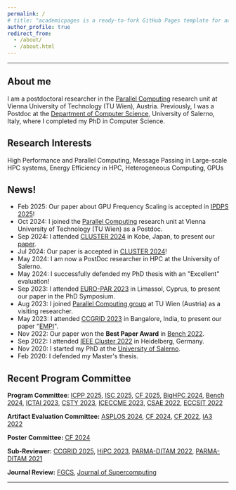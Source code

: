 ```yaml
---
permalink: /
# title: "academicpages is a ready-to-fork GitHub Pages template for academic personal websites"
author_profile: true
redirect_from: 
  - /about/
  - /about.html
---
```



------
   
 About me
------
I am a postdoctoral researcher in the [Parallel Computing](https://informatics.tuwien.ac.at/orgs/e191-04) research unit at Vienna University of Technology (TU Wien), Austria.
Previously, I was a Postdoc at the [Department of Computer Science](https://www.isislab.it/about-us-2/#), University of Salerno, Italy, where I completed my PhD in Computer Science. 

Research Interests
------
 High Performance and Parallel Computing, Message Passing in Large-scale HPC systems, Energy Efficiency in HPC, Heterogeneous Computing, GPUs

News!
------
- Feb 2025: Our paper about GPU Frequency Scaling is accepted in [IPDPS 2025](https://www.ipdps.org/ipdps2025/2025-call-for-papers.html)!
- Oct 2024: I joined the [Parallel Computing](https://informatics.tuwien.ac.at/orgs/e191-04) research unit at Vienna University of Technology (TU Wien) as a Postdoc.
- Sep 2024: I attended [CLUSTER 2024](https://clustercomp.org/2024/) in Kobe, Japan, to present our [paper](https://majidsalimi.github.io/files/SalimiBeniCLUSTER24.pdf).
- Jul 2024: Our paper is accepted in [CLUSTER 2024](https://clustercomp.org/2024/)!
- May 2024: I am now a PostDoc researcher in HPC at the University of Salerno. 
- May 2024: I successfully defended my PhD thesis with an "Excellent" evaluation!
- Sep 2023: I attended [EURO-PAR 2023](https://2023.euro-par.org/conference/phd-symposium/) in Limassol, Cyprus, to present our paper in the PhD Symposium.
- Aug 2023: I joined [Parallel Computing group](https://www.tuwien.at/inf/par) at TU Wien (Austria) as a visiting researcher.
- May 2023: I attended [CCGRID 2023](https://ccgrid2023.iisc.ac.in/) in Bangalore, India, to present our paper "[EMPI](https://ieeexplore.ieee.org/abstract/document/10171546)".
- Nov 2022: Our paper won the **Best Paper Award** in [Bench 2022](https://www.benchcouncil.org/bench2022/index.html).
- Sep 2022: I attended [IEEE Cluster 2022](https://clustercomp.org/2022/) in Heidelberg, Germany.
- Nov 2020: I started my PhD at the [University of Salerno](https://web.unisa.it/en/home).
- Feb 2020: I defended my Master's thesis.

Recent Program Committee
------
**Program Committee**: [ICPP 2025](https://icpp2025.sdsc.edu/program/organizing-committee), [ISC 2025](https://isc-hpc.com/submissions/research-paper/), [CF 2025](https://www.computingfrontiers.org/2025/orga.html), [BigHPC 2024](https://www.itadata.it/2024/bighpc2024), [Bench 2024](https://www.benchcouncil.org/bench2024/committess.html), [ICTAI 2023](https://ictai.computer.org/2023/committees/committee/), [CSTY 2023](https://csty2023.org/committee), [ICECCME 2023](http://www.iceccme.com/), [CSAE 2022](http://www.csaeconf.org), [ECCSIT 2022](https://www.eccsit.org)

**Artifact Evaluation Committee:** [ASPLOS 2024](https://www.asplos-conference.org/asplos2024/committees/#AE-committee), [CF 2024](https://www.computingfrontiers.org/2024/index.html), [CF 2022](https://www.computingfrontiers.org/2022/), [IA3 2022](https://hpc.pnl.gov/IA3/)

**Poster Committee:** [CF 2024](https://www.computingfrontiers.org/2024/index.html)

**Sub-Reviewer:** [CCGRID 2025](https://site.uit.no/ccgrid2025/), [HiPC 2023](https://hipc.org/programcomittee/), [PARMA-DITAM 2022](https://parma-ditam-workshop.github.io/), [PARMA-DITAM 2021](https://parma-ditam-workshop.github.io/2021/index.html) 

**Journal Review:** [FGCS](https://www.sciencedirect.com/journal/future-generation-computer-systems), [Journal of Supercomputing](https://link.springer.com/journal/11227)

-----

<!-- Like many other Jekyll-based GitHub Pages templates, academicpages makes you separate the website's content from its form. The content & metadata of your website are in structured markdown files, while various other files constitute the theme, specifying how to transform that content & metadata into HTML pages. You keep these various markdown (.md), YAML (.yml), HTML, and CSS files in a public GitHub repository. Each time you commit and push an update to the repository, the [GitHub pages](https://pages.github.com/) service creates static HTML pages based on these files, which are hosted on GitHub's servers free of charge.

Many of the features of dynamic content management systems (like Wordpress) can be achieved in this fashion, using a fraction of the computational resources and with far less vulnerability to hacking and DDoSing. You can also modify the theme to your heart's content without touching the content of your site. If you get to a point where you've broken something in Jekyll/HTML/CSS beyond repair, your markdown files describing your talks, publications, etc. are safe. You can rollback the changes or even delete the repository and start over -- just be sure to save the markdown files! Finally, you can also write scripts that process the structured data on the site, such as [this one](https://github.com/academicpages/academicpages.github.io/blob/master/talkmap.ipynb) that analyzes metadata in pages about talks to display [a map of every location you've given a talk](https://academicpages.github.io/talkmap.html). -->
<!-- 
Getting started
======
1. Register a GitHub account if you don't have one and confirm your e-mail (required!)
1. Fork [this repository](https://github.com/academicpages/academicpages.github.io) by clicking the "fork" button in the top right. 
1. Go to the repository's settings (rightmost item in the tabs that start with "Code", should be below "Unwatch"). Rename the repository "[your GitHub username].github.io", which will also be your website's URL.
1. Set site-wide configuration and create content & metadata (see below -- also see [this set of diffs](http://archive.is/3TPas) showing what files were changed to set up [an example site](https://getorg-testacct.github.io) for a user with the username "getorg-testacct")
1. Upload any files (like PDFs, .zip files, etc.) to the files/ directory. They will appear at https://[your GitHub username].github.io/files/example.pdf.  
1. Check status by going to the repository settings, in the "GitHub pages" section

Site-wide configuration
------
The main configuration file for the site is in the base directory in [_config.yml](https://github.com/academicpages/academicpages.github.io/blob/master/_config.yml), which defines the content in the sidebars and other site-wide features. You will need to replace the default variables with ones about yourself and your site's github repository. The configuration file for the top menu is in [_data/navigation.yml](https://github.com/academicpages/academicpages.github.io/blob/master/_data/navigation.yml). For example, if you don't have a portfolio or blog posts, you can remove those items from that navigation.yml file to remove them from the header. 

Create content & metadata
------
For site content, there is one markdown file for each type of content, which are stored in directories like _publications, _talks, _posts, _teaching, or _pages. For example, each talk is a markdown file in the [_talks directory](https://github.com/academicpages/academicpages.github.io/tree/master/_talks). At the top of each markdown file is structured data in YAML about the talk, which the theme will parse to do lots of cool stuff. The same structured data about a talk is used to generate the list of talks on the [Talks page](https://academicpages.github.io/talks), each [individual page](https://academicpages.github.io/talks/2012-03-01-talk-1) for specific talks, the talks section for the [CV page](https://academicpages.github.io/cv), and the [map of places you've given a talk](https://academicpages.github.io/talkmap.html) (if you run this [python file](https://github.com/academicpages/academicpages.github.io/blob/master/talkmap.py) or [Jupyter notebook](https://github.com/academicpages/academicpages.github.io/blob/master/talkmap.ipynb), which creates the HTML for the map based on the contents of the _talks directory).

**Markdown generator**

I have also created [a set of Jupyter notebooks](https://github.com/academicpages/academicpages.github.io/tree/master/markdown_generator
) that converts a CSV containing structured data about talks or presentations into individual markdown files that will be properly formatted for the academicpages template. The sample CSVs in that directory are the ones I used to create my own personal website at stuartgeiger.com. My usual workflow is that I keep a spreadsheet of my publications and talks, then run the code in these notebooks to generate the markdown files, then commit and push them to the GitHub repository.

How to edit your site's GitHub repository
------
Many people use a git client to create files on their local computer and then push them to GitHub's servers. If you are not familiar with git, you can directly edit these configuration and markdown files directly in the github.com interface. Navigate to a file (like [this one](https://github.com/academicpages/academicpages.github.io/blob/master/_talks/2012-03-01-talk-1.md) and click the pencil icon in the top right of the content preview (to the right of the "Raw | Blame | History" buttons). You can delete a file by clicking the trashcan icon to the right of the pencil icon. You can also create new files or upload files by navigating to a directory and clicking the "Create new file" or "Upload files" buttons. 

Example: editing a markdown file for a talk
![Editing a markdown file for a talk](/images/editing-talk.png)

For more info
------
More info about configuring academicpages can be found in [the guide](https://academicpages.github.io/markdown/). The [guides for the Minimal Mistakes theme](https://mmistakes.github.io/minimal-mistakes/docs/configuration/) (which this theme was forked from) might also be helpful. --> 
